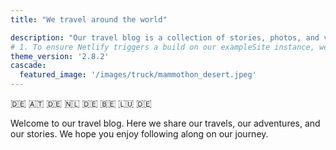```yaml
---
title: "We travel around the world"

description: "Our travel blog is a collection of stories, photos, and videos from our adventures around the world. We hope you enjoy reading about our travels as much as we enjoy sharing them with you."
# 1. To ensure Netlify triggers a build on our exampleSite instance, we need to change a file in the exampleSite directory.
theme_version: '2.8.2'
cascade:
  featured_image: '/images/truck/mammothon_desert.jpeg'
---
```


🇩🇪 🇦🇹 🇩🇪 🇳🇱 🇩🇪 🇧🇪 🇱🇺 🇩🇪

Welcome to our travel blog. Here we share our travels, our adventures, and our stories. We hope you enjoy following along on our journey.

